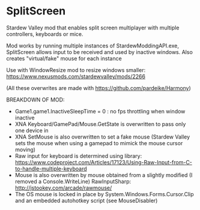 # SplitScreen
Stardew Valley mod that enables split screen multiplayer with multiple controllers, keyboards or mice.

Mod works by running multiple instances of StardewModdingAPI.exe, SplitScreen allows input to be received and used by inactive windows. Also creates "virtual/fake" mouse for each instance

Use with WindowResize mod to resize windows smaller: https://www.nexusmods.com/stardewvalley/mods/2266


(All these overwrites are made with https://github.com/pardeike/Harmony)

BREAKDOWN OF MOD:
 * Game1.game1.InactiveSleepTime = 0 : no fps throttling when window inactive
 * XNA Keyboard/GamePad/Mouse.GetState is overwritten to pass only one device in
 * XNA SetMouse is also overwritten to set a fake mouse (Stardew Valley sets the mouse when using a gamepad to mimick the mouse cursor moving)
 * Raw input for keyboard is determined using library: https://www.codeproject.com/Articles/17123/Using-Raw-Input-from-C-to-handle-multiple-keyboard
 * Mouse is also overwritten by mouse obtained from a slightly modified (I removed a Console.WriteLine) RawInputSharp: http://jstookey.com/arcade/rawmouse/ 
 * The OS mouse is locked in place by System.Windows.Forms.Cursor.Clip and an embedded autohotkey script (see MouseDisabler)
